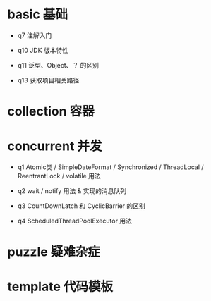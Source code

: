 # basic 基础

- q7 注解入门

- q10 JDK 版本特性

- q11 泛型、Object、？ 的区别

- q13 获取项目相关路径

# collection 容器

# concurrent 并发

- q1 Atomic类 / SimpleDateFormat / Synchronized / ThreadLocal / ReentrantLock / volatile 用法

- q2 wait / notify 用法 & 实现的消息队列

- q3 CountDownLatch 和 CyclicBarrier 的区别

- q4 ScheduledThreadPoolExecutor 用法

# puzzle 疑难杂症

# template 代码模板